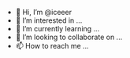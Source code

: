 - 👋 Hi, I’m @iceeer
- 👀 I’m interested in ...
- 🌱 I’m currently learning ...
- 💞️ I’m looking to collaborate on ...
- 📫 How to reach me ...

<!---
iceeer/iceeer is a ✨ special ✨ repository because its `README.md` (this file) appears on your GitHub profile.
You can click the Preview link to take a look at your changes.
--->

